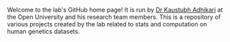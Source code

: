 Welcome to the lab's GitHub home page! It is run by [Dr Kaustubh Adhikari](https://profiles.open.ac.uk/Kaustubh-Adhikari) at the Open University and his research team members. This is a repository of various projects created by the lab related to stats and computation on human genetics datasets.
